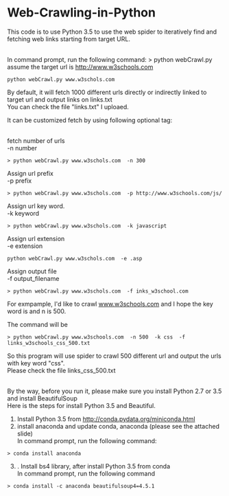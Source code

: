 # Web-Crawling-in-Python
This code is to use Python 3.5 to use the web spider to iteratively find and fetching web links starting from target URL.<br><br>

In command prompt, run the following command: > python webCrawl.py <link> <br>
assume the target url is  http://www.w3schools.com <br>

```
python webCrawl.py www.w3schols.com 
```
By default, it will fetch 1000 different urls directly or indirectly linked to target url and output links on links.txt <br>
You can check the file "links.txt" I uploaed.  <br>

It can be customized fetch by using following optional tag: <br><br>

fetch number of urls <br>
-n number
```
> python webCrawl.py www.w3schols.com  -n 300 
```
Assign url prefix <br>
-p prefix 
```
> python webCrawl.py www.w3schols.com  -p http://www.w3schools.com/js/ 
```
Assign url key word.<br>
-k keyword  
```
> python webCrawl.py www.w3schols.com  -k javascript
```
Assign url extension <br>
-e extension
```
python webCrawl.py www.w3schols.com  -e .asp 
```
Assign output file<br>
-f output_filename <br>
```
> python webCrawl.py www.w3schols.com  -f inks_w3school.com 
```

For exmpample, I'd like to crawl www.w3schools.com and I hope the key word is  and n is 500. <br>

The command will be <br>
```
> python webCrawl.py www.w3schools.com  -n 500  -k css  -f links_w3schools_css_500.txt
```
So this program will use spider to crawl 500 different url and output the urls with key word "css".  <br>
Please check the file links_css_500.txt <br><br>



By the way, before you run it, please make sure you install Python 2.7 or 3.5 and install BeautifulSoup <br>
Here is the steps for install Python 3.5 and Beautiful.<br>

1. Install Python 3.5 from http://conda.pydata.org/miniconda.html <br>
2. install anaconda and update conda, anaconda (please see the attached slide) <br>
In command prompt, run the following command: <br>
```
> conda install anaconda 
```
3. . Install bs4 library, after install Python 3.5 from conda <br>
In command prompt, run the following command <br>
```
> conda install -c anaconda beautifulsoup4=4.5.1 
```
